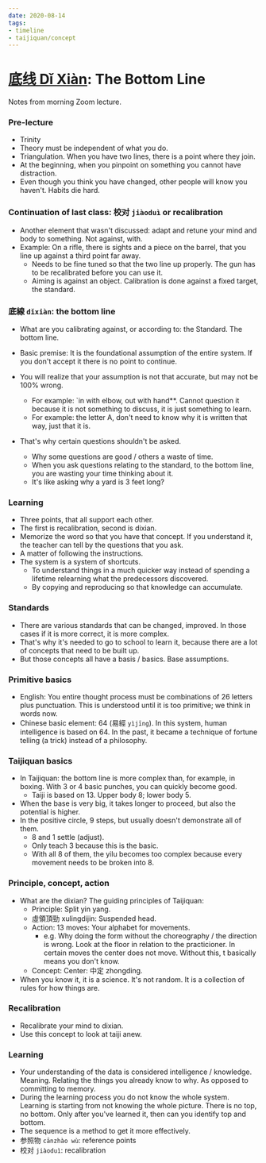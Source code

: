 ```yaml
---
date: 2020-08-14
tags:
- timeline
- taijiquan/concept
---
```


# [底线 Dǐ Xiàn](http://practicalmethod.com/2020/08/dixian-%e5%ba%95%e7%ba%bf-bottom-line/): The Bottom Line

Notes from morning Zoom lecture.

### Pre-lecture
* Trinity
* Theory must be independent of what you do.
* Triangulation. When you have two lines, there is a point where they join.
* At the beginning, when you pinpoint on something you cannot have distraction.
* Even though you think you have changed, other people will know you haven't.  Habits die hard.

### Continuation of last class: 校对 `jiàoduì` or recalibration
* Another element that wasn't discussed: adapt and retune your mind and body to something.  Not against, with.
* Example: On a rifle, there is sights and a piece on the barrel, that you line up against a third point far away.
  * Needs to be fine tuned so that the two line up properly.  The gun has to be recalibrated before you can use it.
  * Aiming is against an object.  Calibration is done against a fixed target, the standard.

### 底線 `dǐxiàn`: the bottom line
* What are you calibrating against, or according to: the Standard. The bottom line.
* Basic premise: It is the foundational assumption of the entire system. If you don't accept it there is no point to continue.

* You will realize that your assumption is not that accurate, but may not be 100% wrong.
  * For example: `in with elbow, out with hand**.  Cannot question it because it is not something to discuss, it is just something to learn.
  * For example: the letter A, don't need to know why it is written that way, just that it is.

* That's why certain questions shouldn't be asked.
  * Why some questions are good / others a waste of time.
  * When you ask questions relating to the standard, to the bottom line, you are wasting your time thinking about it.
  * It's like asking why a yard is 3 feet long?

### Learning
* Three points, that all support each other.
* The first is recalibration, second is dixian.
* Memorize the word so that you have that concept. If you understand it, the teacher can tell by the questions that you ask.
* A matter of following the instructions.
* The system is a system of shortcuts.
  * To understand things in a much quicker way instead of spending a lifetime relearning what the predecessors discovered.
  * By copying and reproducing so that knowledge can accumulate.

### Standards
* There are various standards that can be changed, improved. In those cases if it is more correct, it is more complex.
* That's why it's needed to go to school to learn it, because there are a lot of concepts that need to be built up.
* But those concepts all have a basis / basics. Base assumptions.

### Primitive basics
* English: You entire thought process must be combinations of 26 letters plus punctuation. This is understood until it is too primitive; we think in words now.
* Chinese basic element: 64 (易經 `yìjīng`). In this system, human intelligence is based on 64. In the past, it became a technique of fortune telling (a trick) instead of a philosophy.

### Taijiquan basics
* In Taijiquan: the bottom line is more complex than, for example, in boxing. With 3 or 4 basic punches, you can quickly become good.
  * Taiji is based on 13. Upper body 8; lower body 5.
* When the base is very big, it takes longer to proceed, but also the potential is higher.
* In the positive circle, 9 steps, but usually doesn't demonstrate all of them.
  * 8 and 1 settle (adjust).
  * Only teach 3 because this is the basic.
  * With all 8 of them, the yilu becomes too complex because every movement needs to be broken into 8.

### Principle, concept, action
* What are the dixian? The guiding principles of Taijiquan:
  * Principle: Split yin yang.
  * 虛領頂勁 xulingdijin: Suspended head.
  * Action: 13 moves: Your alphabet for movements.
    * e.g. Why doing the form without the choreography / the direction is wrong.  Look at the floor in relation to the practicioner. In certain moves the center does not move. Without this, t basically means you don't know.
  * Concept: Center: 中定 zhongding.
* When you know it, it is a science. It's not random. It is a collection of rules for how things are.

### Recalibration
* Recalibrate your mind to dixian.
* Use this concept to look at taiji anew.

### Learning
* Your understanding of the data is considered intelligence / knowledge. Meaning. Relating the things you already know to why. As opposed to committing to memory.
* During the learning process you do not know the whole system. Learning is starting from not knowing the whole picture. There is no top, no bottom. Only after you've learned it, then can you identify top and bottom.
* The sequence is a method to get it more effectively.
* 参照物 `cānzhào wù`: reference points
* 校对 `jiàoduì`: recalibration
